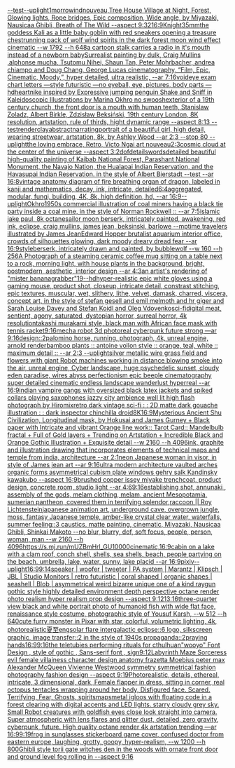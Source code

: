[--test](https://www.ebank.nz/aiartgenerator?category=--test)[--uplight](https://www.ebank.nz/aiartgenerator?category=--uplight)[1](https://www.ebank.nz/aiartgenerator?category=1)[morrowind](https://www.ebank.nz/aiartgenerator?category=morrowind)[nouveau,](https://www.ebank.nz/aiartgenerator?category=nouveau%2C)[Tree House Village at Night, Forest, Glowing lights, Rope bridges, Epic composition, Wide angle, by Miyazaki, Nausicaa Ghibli, Breath of The Wild --aspect 9:32](https://www.ebank.nz/aiartgenerator?category=Tree%2520House%2520Village%2520at%2520Night%2C%2520Forest%2C%2520Glowing%2520lights%2C%2520Rope%2520bridges%2C%2520Epic%2520composition%2C%2520Wide%2520angle%2C%2520by%2520Miyazaki%2C%2520Nausicaa%2520Ghibli%2C%2520Breath%2520of%2520The%2520Wild%2520--aspect%25209%3A32)[16:9](https://www.ebank.nz/aiartgenerator?category=16%3A9)[Knight](https://www.ebank.nz/aiartgenerator?category=Knight)[35mm](https://www.ebank.nz/aiartgenerator?category=35mm)[the goddess Kali as a little baby goblin with red sneakers opening a treasure chest](https://www.ebank.nz/aiartgenerator?category=the%2520goddess%2520Kali%2520as%2520a%2520little%2520baby%2520goblin%2520with%2520red%2520sneakers%2520opening%2520a%2520treasure%2520chest)[running pack of wolf wind spirits in the dark forest moon wind effect cinematic --w 1792 --h 648](https://www.ebank.nz/aiartgenerator?category=running%2520pack%2520of%2520wolf%2520wind%2520spirits%2520in%2520the%2520dark%2520forest%2520moon%2520wind%2520effect%2520cinematic%2520--w%25201792%2520--h%2520648)[a cartoon stalk carries a radio in it's mouth instead of a newborn baby](https://www.ebank.nz/aiartgenerator?category=a%2520cartoon%2520stalk%2520carries%2520a%2520radio%2520in%2520it%27s%2520mouth%2520instead%2520of%2520a%2520newborn%2520baby)[Surrealist painting by dulk, Craig Mullins ,alphonse mucha, Tsutomu Nihei, Shaun Tan, Peter Mohrbacher, andrea chiampo and Doug Chang, George Lucas cinematography, “Film, Epic, Cinematic, Moody,”, hyper detailed, ultra realistic, --ar 7:16](https://www.ebank.nz/aiartgenerator?category=Surrealist%2520painting%2520by%2520dulk%2C%2520Craig%2520Mullins%2520%2Calphonse%2520mucha%2C%2520Tsutomu%2520Nihei%2C%2520Shaun%2520Tan%2C%2520Peter%2520Mohrbacher%2C%2520andrea%2520chiampo%2520and%2520Doug%2520Chang%2C%2520George%2520Lucas%2520cinematography%2C%2520%E2%80%9CFilm%2C%2520Epic%2C%2520Cinematic%2C%2520Moody%2C%E2%80%9D%2C%2520hyper%2520detailed%2C%2520ultra%2520realistic%2C%2520--ar%25207%3A16)[void](https://www.ebank.nz/aiartgenerator?category=void)[eye exam chart letters —style futuristic —no eyeball, eye, pictures, body parts —hd](https://www.ebank.nz/aiartgenerator?category=eye%2520exam%2520chart%2520letters%2520%E2%80%94style%2520futuristic%2520%E2%80%94no%2520eyeball%2C%2520eye%2C%2520pictures%2C%2520body%2520parts%2520%E2%80%94hd)[heart](https://www.ebank.nz/aiartgenerator?category=heart)[nike inspired by Expressive jumping penguin Shake and Sniff in Kaleidoscopic Illustrations by Marina Okhro no swoosh](https://www.ebank.nz/aiartgenerator?category=nike%2520inspired%2520by%2520Expressive%2520jumping%2520penguin%2520Shake%2520and%2520Sniff%2520in%2520Kaleidoscopic%2520Illustrations%2520by%2520Marina%2520Okhro%2520no%2520swoosh)[exterior of a 19th century church, the front door is a mouth with human teeth, Stanislaw Zoladz, Albert Birkle, Zdzisław Beksiński, 19th century London, 8K resolution, artstation, rule of thirds, hight dynamic range --aspect 8:13 --test](https://www.ebank.nz/aiartgenerator?category=exterior%2520of%2520a%252019th%2520century%2520church%2C%2520the%2520front%2520door%2520is%2520a%2520mouth%2520with%2520human%2520teeth%2C%2520Stanislaw%2520Zoladz%2C%2520Albert%2520Birkle%2C%2520Zdzis%C5%82aw%2520Beksi%C5%84ski%2C%252019th%2520century%2520London%2C%25208K%2520resolution%2C%2520artstation%2C%2520rule%2520of%2520thirds%2C%2520hight%2520dynamic%2520range%2520--aspect%25208%3A13%2520--test)[render](https://www.ebank.nz/aiartgenerator?category=render)[clay](https://www.ebank.nz/aiartgenerator?category=clay)[abstract](https://www.ebank.nz/aiartgenerator?category=abstract)[narrating](https://www.ebank.nz/aiartgenerator?category=narrating)[portrait of a beautiful girl, high detail, wearing streetwear, artstation, 8k, by Ashley Wood --ar 2:3 --stop 80 --uplight](https://www.ebank.nz/aiartgenerator?category=portrait%2520of%2520a%2520beautiful%2520girl%2C%2520high%2520detail%2C%2520wearing%2520streetwear%2C%2520artstation%2C%25208k%2C%2520by%2520Ashley%2520Wood%2520--ar%25202%3A3%2520--stop%252080%2520--uplight)[the loving embrace, Retro, Victo Ngai art nouveau](https://www.ebank.nz/aiartgenerator?category=the%2520loving%2520embrace%2C%2520Retro%2C%2520Victo%2520Ngai%2520art%2520nouveau)[2:3](https://www.ebank.nz/aiartgenerator?category=2%3A3)[cosmic cloud at the center of the universe --aspect 3:2](https://www.ebank.nz/aiartgenerator?category=cosmic%2520cloud%2520at%2520the%2520center%2520of%2520the%2520universe%2520--aspect%25203%3A2)[dof](https://www.ebank.nz/aiartgenerator?category=dof)[details](https://www.ebank.nz/aiartgenerator?category=details)[words](https://www.ebank.nz/aiartgenerator?category=words)[detailed beautiful high-quality painting of Kaibab National Forest, Parashant National Monument, the Navajo Nation, the Hualapai Indian Reservation, and the Havasupai Indian Reservation. in the style of Albert Bierstadt --test --ar 16:8](https://www.ebank.nz/aiartgenerator?category=detailed%2520beautiful%2520high-quality%2520painting%2520of%2520Kaibab%2520National%2520Forest%2C%2520Parashant%2520National%2520Monument%2C%2520the%2520Navajo%2520Nation%2C%2520the%2520Hualapai%2520Indian%2520Reservation%2C%2520and%2520the%2520Havasupai%2520Indian%2520Reservation.%2520in%2520the%2520style%2520of%2520Albert%2520Bierstadt%2520--test%2520--ar%252016%3A8)[vintage anatomy diagram of fire breathing organ of dragon, labeled in kanji and mathematics, decay, ink, intricate, detailed](https://www.ebank.nz/aiartgenerator?category=vintage%2520anatomy%2520diagram%2520of%2520fire%2520breathing%2520organ%2520of%2520dragon%2C%2520labeled%2520in%2520kanji%2520and%2520mathematics%2C%2520decay%2C%2520ink%2C%2520intricate%2C%2520detailed)[6:4](https://www.ebank.nz/aiartgenerator?category=6%3A4)[aggregated, modular, fungi, building, 4K, 8k, high definition, hd, --ar 16:9](https://www.ebank.nz/aiartgenerator?category=aggregated%2C%2520modular%2C%2520fungi%2C%2520building%2C%25204K%2C%25208k%2C%2520high%2520definition%2C%2520hd%2C%2520--ar%252016%3A9)[--uplight](https://www.ebank.nz/aiartgenerator?category=--uplight)[Okhro](https://www.ebank.nz/aiartgenerator?category=Okhro)[1950s commercial illustration of coal miners having a black tie party inside a coal mine, in the style of Norman Rockwell :: --ar 7:5](https://www.ebank.nz/aiartgenerator?category=1950s%2520commercial%2520illustration%2520of%2520coal%2520miners%2520having%2520a%2520black%2520tie%2520party%2520inside%2520a%2520coal%2520mine%2C%2520in%2520the%2520style%2520of%2520Norman%2520Rockwell%2520%3A%3A%2520--ar%25207%3A5)[islamic jake paul, 8k octane](https://www.ebank.nz/aiartgenerator?category=islamic%2520jake%2520paul%2C%25208k%2520octane)[sailor moon berserk, intricately painted, awakening, red ink, eclipse, craig mullins, james jean, beksinski, barlowe --mp](https://www.ebank.nz/aiartgenerator?category=sailor%2520moon%2520berserk%2C%2520intricately%2520painted%2C%2520awakening%2C%2520red%2520ink%2C%2520eclipse%2C%2520craig%2520mullins%2C%2520james%2520jean%2C%2520beksinski%2C%2520barlowe%2520--mp)[time travelers illustrated by James Jean](https://www.ebank.nz/aiartgenerator?category=time%2520travelers%2520illustrated%2520by%2520James%2520Jean)[Edward Hopper brutalist aquarium interior office, crowds of silhouettes glowing, dark moody dreary dread fear --ar 16:9](https://www.ebank.nz/aiartgenerator?category=Edward%2520Hopper%2520brutalist%2520aquarium%2520interior%2520office%2C%2520crowds%2520of%2520silhouettes%2520glowing%2C%2520dark%2520moody%2520dreary%2520dread%2520fear%2520--ar%252016%3A9)[style](https://www.ebank.nz/aiartgenerator?category=style)[berserk, intricately drawn and painted, by bubblewolf --w 160 --h 256](https://www.ebank.nz/aiartgenerator?category=berserk%2C%2520intricately%2520drawn%2520and%2520painted%2C%2520by%2520bubblewolf%2520--w%2520160%2520--h%2520256)[A Photograph of a steaming ceramic coffee mug sitting on a table next to a rock, morning light, with house plants in the background, bright, postmodern, aesthetic, interior design --ar 4:3](https://www.ebank.nz/aiartgenerator?category=A%2520Photograph%2520of%2520a%2520steaming%2520ceramic%2520coffee%2520mug%2520sitting%2520on%2520a%2520table%2520next%2520to%2520a%2520rock%2C%2520morning%2520light%2C%2520with%2520house%2520plants%2520in%2520the%2520background%2C%2520bright%2C%2520postmodern%2C%2520aesthetic%2C%2520interior%2520design%2520--ar%25204%3A3)[an artist's rendering of "mister bananagrabber"](https://www.ebank.nz/aiartgenerator?category=an%2520artist%27s%2520rendering%2520of%2520%22mister%2520bananagrabber%22)[19](https://www.ebank.nz/aiartgenerator?category=19)[--hd](https://www.ebank.nz/aiartgenerator?category=--hd)[hyper-realistic epic white gloves using a gaming mouse, product shot, closeup, intricate detail, constrast stitching, epic textures, muscular, wet, slithery, lithe, velvet, damask, charred, viscera, concept art, in the style of stefan gesell and emil melmoth and hr giger and Sarah Louise Davey and Stefan Koidl and Oleg Vdovenko](https://www.ebank.nz/aiartgenerator?category=hyper-realistic%2520epic%2520white%2520gloves%2520using%2520a%2520gaming%2520mouse%2C%2520product%2520shot%2C%2520closeup%2C%2520intricate%2520detail%2C%2520constrast%2520stitching%2C%2520epic%2520textures%2C%2520muscular%2C%2520wet%2C%2520slithery%2C%2520lithe%2C%2520velvet%2C%2520damask%2C%2520charred%2C%2520viscera%2C%2520concept%2520art%2C%2520in%2520the%2520style%2520of%2520stefan%2520gesell%2520and%2520emil%2520melmoth%2520and%2520hr%2520giger%2520and%2520Sarah%2520Louise%2520Davey%2520and%2520Stefan%2520Koidl%2520and%2520Oleg%2520Vdovenko)[sci-fi](https://www.ebank.nz/aiartgenerator?category=sci-fi)[digital meat, sentient, agony, saturated, dystopian horror, surreal horror, 4k resolution](https://www.ebank.nz/aiartgenerator?category=digital%2520meat%2C%2520sentient%2C%2520agony%2C%2520saturated%2C%2520dystopian%2520horror%2C%2520surreal%2520horror%2C%25204k%2520resolution)[takashi murakami style, black man with African face mask with tennis racket](https://www.ebank.nz/aiartgenerator?category=takashi%2520murakami%2520style%2C%2520black%2520man%2520with%2520African%2520face%2520mask%2520with%2520tennis%2520racket)[9:16](https://www.ebank.nz/aiartgenerator?category=9%3A16)[mecha robot 3d photoreal cyberpunk future strong —ar 9:16](https://www.ebank.nz/aiartgenerator?category=mecha%2520robot%25203d%2520photoreal%2520cyberpunk%2520future%2520strong%2520%E2%80%94ar%25209%3A16)[design::2](https://www.ebank.nz/aiartgenerator?category=design%3A%3A2)[palomino horse, running, photograph, 4k, unreal engine, arnold render](https://www.ebank.nz/aiartgenerator?category=palomino%2520horse%2C%2520running%2C%2520photograph%2C%25204k%2C%2520unreal%2520engine%2C%2520arnold%2520render)[bamboo plants :: antoine vollon style :: orange, teal, white :: maximum detail :: --ar 2:3 --uplight](https://www.ebank.nz/aiartgenerator?category=bamboo%2520plants%2520%3A%3A%2520antoine%2520vollon%2520style%2520%3A%3A%2520orange%2C%2520teal%2C%2520white%2520%3A%3A%2520maximum%2520detail%2520%3A%3A%2520--ar%25202%3A3%2520--uplight)[silver metallic wire grass field and flowers with giant Robot machines working in distance blowing smoke into the air, unreal engine, Cyber landscape, huge psychedelic sunset, cloudy eden paradise, wires abyss perfectionism epic beeple cinematography super detailed cinematic endless landscape wanderlust hyperreal --ar 16:9](https://www.ebank.nz/aiartgenerator?category=silver%2520metallic%2520wire%2520grass%2520field%2520and%2520flowers%2520with%2520giant%2520Robot%2520machines%2520working%2520in%2520distance%2520blowing%2520smoke%2520into%2520the%2520air%2C%2520unreal%2520engine%2C%2520Cyber%2520landscape%2C%2520huge%2520psychedelic%2520sunset%2C%2520cloudy%2520eden%2520paradise%2C%2520wires%2520abyss%2520perfectionism%2520epic%2520beeple%2520cinematography%2520super%2520detailed%2520cinematic%2520endless%2520landscape%2520wanderlust%2520hyperreal%2520--ar%252016%3A9)[indian  vampire gangs with oversized black latex jackets and spiked  collars playing saxophones jazzy city ambience well lit high flash photograph by Hiromix](https://www.ebank.nz/aiartgenerator?category=indian%2520%2520vampire%2520gangs%2520with%2520oversized%2520black%2520latex%2520jackets%2520and%2520spiked%2520%2520collars%2520playing%2520saxophones%2520jazzy%2520city%2520ambience%2520well%2520lit%2520high%2520flash%2520photograph%2520by%2520Hiromix)[retro dark vintage sci-fi : : 2D matte dark gouache illustration : : dark inspector chinchilla droid](https://www.ebank.nz/aiartgenerator?category=retro%2520dark%2520vintage%2520sci-fi%2520%3A%2520%3A%25202D%2520matte%2520dark%2520gouache%2520illustration%2520%3A%2520%3A%2520dark%2520inspector%2520chinchilla%2520droid)[8K](https://www.ebank.nz/aiartgenerator?category=8K)[16:9](https://www.ebank.nz/aiartgenerator?category=16%3A9)[Mysterious Ancient Shu Civilization, Longitudinal  mask, by Hokusai and James Gurney + Black paper with Intricate and vibrant Orange line work:: Tarot Card:: Mandelbulb fractal + Full of Gold layers + Trending on Artstation + Incredible Black and Orange Gothic Illustration + Exquisite detail  --w 2160  --h 4096](https://www.ebank.nz/aiartgenerator?category=Mysterious%2520Ancient%2520Shu%2520Civilization%2C%2520Longitudinal%2520%2520mask%2C%2520by%2520Hokusai%2520and%2520James%2520Gurney%2520%2B%2520Black%2520paper%2520with%2520Intricate%2520and%2520vibrant%2520Orange%2520line%2520work%3A%3A%2520Tarot%2520Card%3A%3A%2520Mandelbulb%2520fractal%2520%2B%2520Full%2520of%2520Gold%2520layers%2520%2B%2520Trending%2520on%2520Artstation%2520%2B%2520Incredible%2520Black%2520and%2520Orange%2520Gothic%2520Illustration%2520%2B%2520Exquisite%2520detail%2520%2520--w%25202160%2520%2520--h%25204096)[ink, graphite and illustration drawing that incorporates elements of technical maps and temple from india, architecture --ar 2:1](https://www.ebank.nz/aiartgenerator?category=ink%2C%2520graphite%2520and%2520illustration%2520drawing%2520that%2520incorporates%2520elements%2520of%2520technical%2520maps%2520and%2520temple%2520from%2520india%2C%2520architecture%2520--ar%25202%3A1)[neon Japanese woman in visor, in style of James jean art --ar 9:16](https://www.ebank.nz/aiartgenerator?category=neon%2520Japanese%2520woman%2520in%2520visor%2C%2520in%2520style%2520of%2520James%2520jean%2520art%2520--ar%25209%3A16)[ultra modern architecture vaulted arches organic forms asymmetrical cubism plate windows gehry salk Kandinsky kawakubo --aspect 16:9](https://www.ebank.nz/aiartgenerator?category=ultra%2520modern%2520architecture%2520vaulted%2520arches%2520organic%2520forms%2520asymmetrical%2520cubism%2520plate%2520windows%2520gehry%2520salk%2520Kandinsky%2520kawakubo%2520--aspect%252016%3A9)[brushed copper issey miyake trenchcoat, product design, concrete room, studio light --ar 4:6](https://www.ebank.nz/aiartgenerator?category=brushed%2520copper%2520issey%2520miyake%2520trenchcoat%2C%2520product%2520design%2C%2520concrete%2520room%2C%2520studio%2520light%2520--ar%25204%3A6)[9:16](https://www.ebank.nz/aiartgenerator?category=9%3A16)[establishing shot, annunaki ,  assembly of the gods, melam clothing, melam, ancient Mesopotamia, sumerian pantheon, covered them in terrifying splendor,](https://www.ebank.nz/aiartgenerator?category=establishing%2520shot%2C%2520annunaki%2520%2C%2520%2520assembly%2520of%2520the%2520gods%2C%2520melam%2520clothing%2C%2520melam%2C%2520ancient%2520Mesopotamia%2C%2520sumerian%2520pantheon%2C%2520covered%2520them%2520in%2520terrifying%2520splendor%2C)[raccoon || Roy Lichtenstein](https://www.ebank.nz/aiartgenerator?category=raccoon%2520%7C%7C%2520Roy%2520Lichtenstein)[japanese animation art, underground cave, overgrown jungle, moss, fantasy Japanese temple, amber-like crystal clear water, waterfalls, summer feeling::3 caustics, matte painting, cinematic, Miyazaki, Nausicaa Ghibli, Shinkai Makoto --no blur, blurry, dof, soft focus, people, person, woman, man --w 2160  --h 4096](https://www.ebank.nz/aiartgenerator?category=japanese%2520animation%2520art%2C%2520underground%2520cave%2C%2520overgrown%2520jungle%2C%2520moss%2C%2520fantasy%2520Japanese%2520temple%2C%2520amber-like%2520crystal%2520clear%2520water%2C%2520waterfalls%2C%2520summer%2520feeling%3A%3A3%2520caustics%2C%2520matte%2520painting%2C%2520cinematic%2C%2520Miyazaki%2C%2520Nausicaa%2520Ghibli%2C%2520Shinkai%2520Makoto%2520--no%2520blur%2C%2520blurry%2C%2520dof%2C%2520soft%2520focus%2C%2520people%2C%2520person%2C%2520woman%2C%2520man%2520--w%25202160%2520%2520--h%25204096)[<https://s.mj.run/mUZBmHrl_GU>](https://www.ebank.nz/aiartgenerator?category=%3Chttps%3A//s.mj.run/mUZBmHrl_GU%3E)[10000](https://www.ebank.nz/aiartgenerator?category=10000)[cinematic,](https://www.ebank.nz/aiartgenerator?category=cinematic%2C)[16:9](https://www.ebank.nz/aiartgenerator?category=16%3A9)[cabin on a lake with a clam roof, conch shell, shells, sea shells, beach, people partying on the beach, umbrella, lake, water, sunny, lake placid --ar 16:9](https://www.ebank.nz/aiartgenerator?category=cabin%2520on%2520a%2520lake%2520with%2520a%2520clam%2520roof%2C%2520conch%2520shell%2C%2520shells%2C%2520sea%2520shells%2C%2520beach%2C%2520people%2520partying%2520on%2520the%2520beach%2C%2520umbrella%2C%2520lake%2C%2520water%2C%2520sunny%2C%2520lake%2520placid%2520--ar%252016%3A9)[pixiv](https://www.ebank.nz/aiartgenerator?category=pixiv)[--uplight](https://www.ebank.nz/aiartgenerator?category=--uplight)[16:9](https://www.ebank.nz/aiartgenerator?category=16%3A9)[9:14](https://www.ebank.nz/aiartgenerator?category=9%3A14)[speaker | woofer | tweeter | PA system | Marantz | Klipsch | JBL | Studio Monitors | retro futuristic | coral shaped | organic shapes | seashell | Blob |  asymmetrical weird bizarre unique one of a kind raygun gothic style highly detailed environment depth perspective octane render photo realism hyper realism prop design --aspect 9:12](https://www.ebank.nz/aiartgenerator?category=speaker%2520%7C%2520woofer%2520%7C%2520tweeter%2520%7C%2520PA%2520system%2520%7C%2520Marantz%2520%7C%2520Klipsch%2520%7C%2520JBL%2520%7C%2520Studio%2520Monitors%2520%7C%2520retro%2520futuristic%2520%7C%2520coral%2520shaped%2520%7C%2520organic%2520shapes%2520%7C%2520seashell%2520%7C%2520Blob%2520%7C%2520%2520asymmetrical%2520weird%2520bizarre%2520unique%2520one%2520of%2520a%2520kind%2520raygun%2520gothic%2520style%2520highly%2520detailed%2520environment%2520depth%2520perspective%2520octane%2520render%2520photo%2520realism%2520hyper%2520realism%2520prop%2520design%2520--aspect%25209%3A12)[13:16](https://www.ebank.nz/aiartgenerator?category=13%3A16)[three-quarter view black and white portrait photo of humanoid fish with wide flat face, renaissance style costume, photographic style of Yousuf Karsh, --w 512 --h 640](https://www.ebank.nz/aiartgenerator?category=three-quarter%2520view%2520black%2520and%2520white%2520portrait%2520photo%2520of%2520humanoid%2520fish%2520with%2520wide%2520flat%2520face%2C%2520renaissance%2520style%2520costume%2C%2520photographic%2520style%2520of%2520Yousuf%2520Karsh%2C%2520--w%2520512%2520--h%2520640)[cute furry monster in Pixar with star, colorful, volumetric lighting, 4k, photorealistic](https://www.ebank.nz/aiartgenerator?category=cute%2520furry%2520monster%2520in%2520Pixar%2520with%2520star%2C%2520colorful%2C%2520volumetric%2520lighting%2C%25204k%2C%2520photorealistic)[夏至](https://www.ebank.nz/aiartgenerator?category=%E5%A4%8F%E8%87%B3)[eng](https://www.ebank.nz/aiartgenerator?category=eng)[solar flare intergalactic eclipse::6 logo, silkscreen graphic, image transfer::2 in the style of 1940s propaganda::2](https://www.ebank.nz/aiartgenerator?category=solar%2520flare%2520intergalactic%2520eclipse%3A%3A6%2520logo%2C%2520silkscreen%2520graphic%2C%2520image%2520transfer%3A%3A2%2520in%2520the%2520style%2520of%25201940s%2520propaganda%3A%3A2)[praying hands](https://www.ebank.nz/aiartgenerator?category=praying%2520hands)[16:9](https://www.ebank.nz/aiartgenerator?category=16%3A9)[9:16](https://www.ebank.nz/aiartgenerator?category=9%3A16)[the teletubies performing rituals for cthulhu](https://www.ebank.nz/aiartgenerator?category=the%2520teletubies%2520performing%2520rituals%2520for%2520cthulhu)[an](https://www.ebank.nz/aiartgenerator?category=an)["wooyo" Font Design , style of gothic , Sans-serif font , sign](https://www.ebank.nz/aiartgenerator?category=%22wooyo%22%2520Font%2520Design%2520%2C%2520style%2520of%2520gothic%2520%2C%2520Sans-serif%2520font%2520%2C%2520sign)[9:12](https://www.ebank.nz/aiartgenerator?category=9%3A12)[Labyrinth Maze Sorceress evil female villainess character design anatomy frazetta Moebius peter max Alexander McQueen Vivienne  Westwood symmetry symmetrical fashion photography   fashion design --aspect 9:19](https://www.ebank.nz/aiartgenerator?category=Labyrinth%2520Maze%2520Sorceress%2520evil%2520female%2520villainess%2520character%2520design%2520anatomy%2520frazetta%2520Moebius%2520peter%2520max%2520Alexander%2520McQueen%2520Vivienne%2520%2520Westwood%2520symmetry%2520symmetrical%2520fashion%2520photography%2520%2520%2520fashion%2520design%2520--aspect%25209%3A19)[Photorealistic, details, ethereal, intricate, 3 dimensional, dark, Female flapper in dress, sitting in corner, real octopus tentacles wrapping around her body, Disfigured face. Scared. Terrifying, Fear, Ghosts, spirits](https://www.ebank.nz/aiartgenerator?category=Photorealistic%2C%2520details%2C%2520ethereal%2C%2520intricate%2C%25203%2520dimensional%2C%2520dark%2C%2520Female%2520flapper%2520in%2520dress%2C%2520sitting%2520in%2520corner%2C%2520real%2520octopus%2520tentacles%2520wrapping%2520around%2520her%2520body%2C%2520Disfigured%2520face.%2520Scared.%2520Terrifying%2C%2520Fear%2C%2520Ghosts%2C%2520spirits)[maps](https://www.ebank.nz/aiartgenerator?category=maps)[metal igloos with floating code in a forest clearing with digital accents and LED lights. starry cloudy grey sky. Small Robot creatures with goldfish eyes close look straight into camera. Super atmospheric with lens flares and glitter dust, detailed, zero gravity, cyberpunk, future. High quality octane render 4k artstation trending —ar 16:9](https://www.ebank.nz/aiartgenerator?category=metal%2520igloos%2520with%2520floating%2520code%2520in%2520a%2520forest%2520clearing%2520with%2520digital%2520accents%2520and%2520LED%2520lights.%2520starry%2520cloudy%2520grey%2520sky.%2520Small%2520Robot%2520creatures%2520with%2520goldfish%2520eyes%2520close%2520look%2520straight%2520into%2520camera.%2520Super%2520atmospheric%2520with%2520lens%2520flares%2520and%2520glitter%2520dust%2C%2520detailed%2C%2520zero%2520gravity%2C%2520cyberpunk%2C%2520future.%2520High%2520quality%2520octane%2520render%25204k%2520artstation%2520trending%2520%E2%80%94ar%252016%3A9)[9:19](https://www.ebank.nz/aiartgenerator?category=9%3A19)[frog in sunglasses sticker](https://www.ebank.nz/aiartgenerator?category=frog%2520in%2520sunglasses%2520sticker)[board game cover, confused doctor from eastern europe, laughing, grotty, goopy, hyper-realism, --w 1200 --h 800](https://www.ebank.nz/aiartgenerator?category=board%2520game%2520cover%2C%2520confused%2520doctor%2520from%2520eastern%2520europe%2C%2520laughing%2C%2520grotty%2C%2520goopy%2C%2520hyper-realism%2C%2520--w%25201200%2520--h%2520800)[Ghibli style torii gate witches den in the woods with ornate front door and ground level fog rolling in --aspect 9:16](https://www.ebank.nz/aiartgenerator?category=Ghibli%2520style%2520torii%2520gate%2520witches%2520den%2520in%2520the%2520woods%2520with%2520ornate%2520front%2520door%2520and%2520ground%2520level%2520fog%2520rolling%2520in%2520--aspect%25209%3A16)